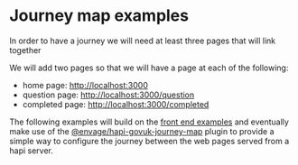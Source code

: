 # Journey map examples

In order to have a journey we will need at least three pages that will link together

We will add two pages so that we will have a page at each of the following:
- home page: [http://localhost:3000](http://localhost:3000)
- question page: [http://localhost:3000/question](http://localhost:3000/question)
- completed page: [http://localhost:3000/completed](http://localhost:3000/completed)

The following examples will build on the [front end examples](../front-end-examples) and eventually make use of the [@envage/hapi-govuk-journey-map](https://github.com/DEFRA/hapi-govuk-journey-map) plugin to provide a simple way to configure the journey between the web pages served from a hapi server.
